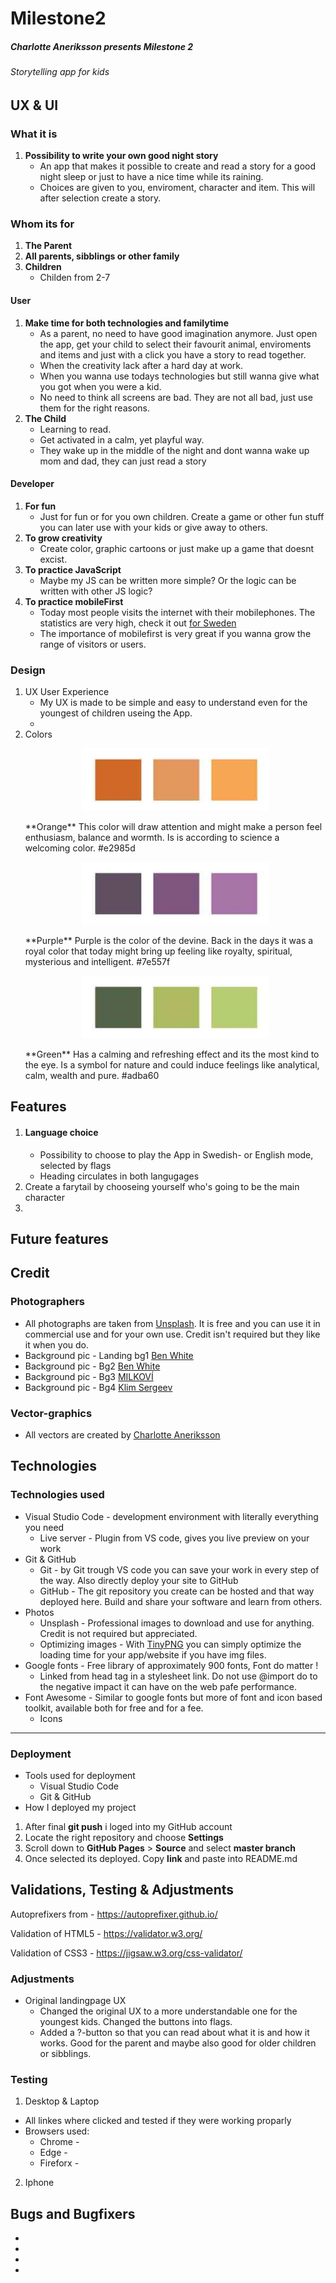 # Milestone2

##### Charlotte Aneriksson presents Milestone 2 
###### Storytelling app for kids


## UX & UI
### What it is
1. **Possibility to write your own good night story**
    * An app that makes it possible to create and read a story for a good night sleep or just to have a nice time while its raining. 
    * Choices are given to you, enviroment, character and item. This will after selection create a story.
### Whom its for
1. **The Parent**
2. **All parents, sibblings or other family**
3. **Children**
    * Childen from 2-7

#### User
1. **Make time for both technologies and familytime**
    * As a parent, no need to have good imagination anymore. Just open the app, get your child to select their favourit animal, enviroments and items and just with a click you have a story to read together.
    * When the creativity lack after a hard day at work.
    * When you wanna use todays technologies but still wanna give what you got when you were a kid.
    * No need to think all screens are bad. They are not all bad, just use them for the right reasons.
2.  **The Child**
    * Learning to read.
    * Get activated in a calm, yet playful way. 
    * They wake up in the middle of the night and dont wanna wake up mom and dad, they can just read a story

#### Developer
1. **For fun**
    * Just for fun or for you own children. Create a game or other fun stuff you can later use with your kids or give away to others.
2. **To grow creativity**
    * Create color, graphic cartoons or just make up a game that doesnt excist.
3. **To practice JavaScript**
    * Maybe my JS can be written more simple? Or the logic can be written with other JS logic? 
4. **To practice mobileFirst**
    * Today most people visits the internet with their mobilephones. The statistics are very high, check it out [for Sweden](https://2017.svenskarnaochinternet.se/allmant-om-utvecklingen/internet-i-mobilen/)
    * The importance of mobilefirst is very great if you wanna grow the range of visitors or users.

### Design
1. UX User Experience
    * My UX is made to be simple and easy to understand even for the youngest of children useing the App. 
    * 
2. Colors 
    <p align="center">
      <img width="300" height="100" src="assets\colors\color1.jpg" alt="orange color">
    </p>
      **Orange** 
      This color will draw attention and might make a person feel enthusiasm, balance and wormth. Is is according to science a welcoming color.
    #e2985d 
    <p align="center">
      <img width="300" height="100" src="assets\colors\color2.jpg" alt="purple color">
    </p>
    **Purple** 
    Purple is the color of the devine. Back in the days it was a royal color that today might bring up feeling like royalty, spiritual, mysterious and intelligent.
    #7e557f
    <p align="center">
      <img width="300" height="100" src="assets\colors\color3.jpg" alt="green color">
    </p>
    **Green** 
    Has a calming and refreshing effect and its the most kind to the eye. Is a symbol for nature and could induce feelings like analytical, calm, wealth and pure.  
    #adba60

## Features 
1. #### Language choice
    * Possibility to choose to play the App in Swedish- or English mode, selected by flags
    * Heading circulates in both langugages 
2. Create a farytail by chooseing yourself who's going to be the main character
3.  
## Future features 


## Credit
### Photographers
  * All photographs are taken from [Unsplash](https://unsplash.com/).
It is free and you can use it in commercial use and for your own use. Credit isn't required but they like it when you do.
  * Background pic - Landing bg1 [Ben White](https://unsplash.com/photos/4K2lIP0zc_k)
  * Background pic - Bg2 [Ben White](https://unsplash.com/photos/EMZxDosijJ4)
  * Background pic - Bg3 [MILKOVÍ](https://unsplash.com/photos/FTNGfpYCpGM)
  * Background pic - Bg4 [Klim Sergeev](https://unsplash.com/photos/UYNH5VCsYPU)
 ### Vector-graphics
 * All vectors are created by [Charlotte Aneriksson](https://www.linkedin.com/in/charlotte-aneriksson-157345186/)



## Technologies
### Technologies used 
* Visual Studio Code - development environment with literally everything you need
  * Live server - Plugin from VS code, gives you live preview on your work
* Git & GitHub
  * Git - by Git trough VS code you can save your work in every step of the way. Also directly deploy your site to GitHub
  * GitHub - The git repository you create can be hosted and that way deployed here. Build and share your software and learn from others.
* Photos
  * Unsplash - Professional images to download and use for anything. Credit is not required but appreciated.  
  * Optimizing images - With [TinyPNG](https://tinypng.com/) you can simply optimize the loading time for your app/website if you have img files.
* Google fonts - Free library of approximately 900 fonts, Font do matter !
  * Linked from head tag in a stylesheet link. Do not use @import do to the negative impact it can have on the web pafe performance.
* Font Awesome - Similar to google fonts but more of font and icon based toolkit, available both for free and for a fee. 
  * Icons 

--- 

### Deployment
* Tools used for deployment
  * Visual Studio Code
  * Git & GitHub
* How I deployed my project
1. After final **git push** i loged into my GitHub account
2. Locate the right repository and choose **Settings**
3. Scroll down to **GitHub Pages** > **Source** and select **master branch**
4. Once selected its deployed. Copy **link** and paste into README.md 

 

## Validations, Testing & Adjustments 
Autoprefixers from - https://autoprefixer.github.io/

Validation of HTML5 - https://validator.w3.org/

Validation of CSS3 - https://jigsaw.w3.org/css-validator/

### Adjustments
* Original landingpage UX
  * Changed the original UX to a more understandable one for the youngest kids. Changed the buttons into flags.
  * Added a ?-button so that you can read about what it is and how it works. Good for the parent and maybe also good for older children or sibblings.

### Testing
1. Desktop & Laptop
  * All linkes where clicked and tested if they were working proparly
  * Browsers used:
    * Chrome - 
    * Edge - 
    * Fireforx - 
2. Iphone

## Bugs and Bugfixers
* 
 * 
* 
 * 

